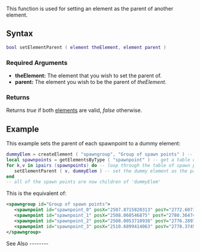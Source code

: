 This function is used for setting an element as the parent of another element.

Syntax
------

``` lua
bool setElementParent ( element theElement, element parent )  
```

### Required Arguments

-   **theElement:** The element that you wish to set the parent of.
-   **parent:** The element you wish to be the parent of *theElement*.

### Returns

Returns *true* if both [elements](/element.md "wikilink") are valid, *false* otherwise.

Example
-------

<section name="Server" class="server" show="true">
This example sets the parent of each spawnpoint to a dummy element:

``` lua
dummyElem = createElement ( "spawngroup", "Group of spawn points" ) -- create a dummy element
local spawnpoints = getElementsByType ( "spawnpoint" ) -- get a table of spawn point elements
for k,v in ipairs (spawnpoints) do -- loop through the table of spawn points
   setElementParent ( v, dummyElem ) -- set the dummy element as the parent of the spawn point
end
-- all of the spawn points are now children of 'dummyElem'
```

This is the equivalent of:

``` xml
<spawngroup id="Group of spawn points">
   <spawnpoint id="spawnpoint_0" posX="2507.8715820313" posY="2772.6071777344" posZ="10.8203125" rot="270" skin="285"/>
   <spawnpoint id="spawnpoint_1" posX="2508.060546875" posY="2780.3647460938" posZ="10.8203125" rot="270" skin="285"/>
   <spawnpoint id="spawnpoint_2" posX="2508.0053710938" posY="2776.2897949219" posZ="10.8203125" rot="270" skin="285"/>
   <spawnpoint id="spawnpoint_3" posX="2510.6899414063" posY="2778.3745117188" posZ="10.8203125" rot="270" skin="285"/>
</spawngroup>
```

</section>
See Also
--------
